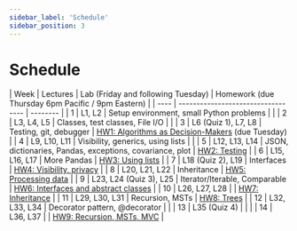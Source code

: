 ```yaml
---
sidebar_label: 'Schedule'
sidebar_position: 3
---
```


# Schedule

| Week | Lectures | Lab (Friday and following Tuesday) | Homework (due Thursday 6pm Pacific / 9pm Eastern) |
| ---- | ---------------------------------- | -------- |
| 1 | L1, L2 | Setup environment, small Python problems |  |
| 2 | L3, L4, L5 | Classes, test classes, File I/O |  |
| 3 | L6 (Quiz 1), L7, L8 | Testing, git, debugger | [HW1: Algorithms as Decision-Makers](https://github.com/neu-cs2100/fa25-hw1-algodecisionmakers-handout) (due Tuesday) |
| 4 | L9, L10, L11 | Visibility, generics, using lists |  |
| 5 | L12, L13, L14 | JSON, dictionaries, Pandas, exceptions, covariance, plot | [HW2: Testing](https://github.com/neu-cs2100/fa25-hw2-testing-handout) |
| 6 | L15, L16, L17 | More Pandas | [HW3: Using lists](https://github.com/neu-cs2100/fa25-hw3-lists-handout) |
| 7 | L18 (Quiz 2), L19 | Interfaces | [HW4: Visibility, privacy](https://github.com/neu-cs2100/fa25-hw4-reddit-privacy-handout) |
| 8 | L20, L21, L22 | Inheritance | [HW5: Processing data](https://github.com/neu-cs2100/fa25-hw5-biometrics-handout) |
| 9 | L23, L24 (Quiz 3), L25 | Iterator/Iterable, Comparable | [HW6: Interfaces and abstract classes](https://github.com/neu-cs2100/fa25-hw6-bias-bars-handout) |
| 10 | L26, L27, L28 |  | [HW7: Inheritance](https://github.com/neu-cs2100/fa25-hw7-minecraft-handout) |
| 11 | L29, L30, L31 | Recursion, MSTs | [HW8: Trees](https://github.com/neu-cs2100/fa25-hw8-trees-handout) |
| 12 | L32, L33, L34 | Decorator pattern, @decorator |  |
| 13 | L35 (Quiz 4) |  |  |
| 14 | L36, L37 |  | [HW9: Recursion, MSTs, MVC](https://github.com/neu-cs2100/fa25-hw9-mst-handout) |
